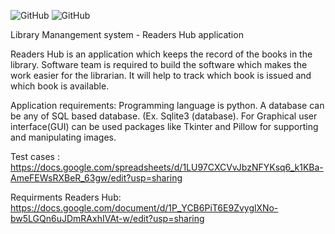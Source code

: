 ![GitHub](https://img.shields.io/github/license/Valerie2807/library_managment)
![GitHub](https://img.shields.io/badge/coverage-100%25-green)

Library Manangement system - Readers Hub application

Readers Hub is an application which keeps the record of the books in the library. Software team is required to build the software which makes the work easier for the librarian. It will help to track which book is issued and which book is available. 

Application requirements:
Programming language is python. 
A database can be any of  SQL based database. (Ex. Sqlite3 (database). 
For Graphical user interface(GUI) can be used packages like Tkinter and Pillow for supporting and manipulating images.

Test cases : https://docs.google.com/spreadsheets/d/1LU97CXCVvJbzNFYKsq6_k1KBa-AmeFEWsRXBeR_63gw/edit?usp=sharing

Requirments Readers Hub: https://docs.google.com/document/d/1P_YCB6PiT6E9ZvyglXNo-bw5LGQn6uJDmRAxhIVAt-w/edit?usp=sharing

